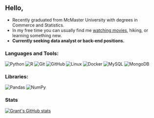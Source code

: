 ## Hello,
- Recently graduated from McMaster University with degrees in Commerce and Statistics.
- In my free time you can usually find me [watching movies](https://www.imdb.com/user/ur61970219/?ref_=nv_usr_prof_2), hiking, or learning something new.
- **Currently seeking data analyst or back-end positions.**
### Languages and Tools:
<p>
<img alt="Python" src="https://img.shields.io/badge/-Python-E5A200?style=flat-square&logo=Python&logoColor=white"/>
<img alt="R" src="https://img.shields.io/badge/-R-337AB7?style=flat-square&logo=R&logoColor=white"/>
<img alt="Git" src="https://img.shields.io/badge/-Git-F05032?style=flat-square&logo=git&logoColor=white"/>
<img alt="GitHub" src="https://img.shields.io/badge/-GitHub-1B1F23?style=flat-square&logo=GitHub&logoColor=white"/>
<img alt="Linux" src= "https://img.shields.io/badge/-Linux-FF6C0E?style=flat-square&logo=Linux&logoColor=white"/>
<img alt="Docker" src= "https://img.shields.io/badge/-Docker-2496ED?style=flat-square&logo=Docker&logoColor=white"/>
<img alt="MySQL" src="https://img.shields.io/badge/-MySQL-4479a1?style=flat-square&logo=MySQL&logoColor=white"/>
<img alt="MongoDB" src="https://img.shields.io/badge/-MongoDB-13AA52?style=flat-square&logo=MongoDB&logoColor=white"/>
</p>

### Libraries:
<p>
<img alt="Pandas" src="https://img.shields.io/badge/-Pandas-6610F2?style=flat-square&logo=Pandas&logoColor=white"/>
<img alt="NumPy" src="https://img.shields.io/badge/-NumPy-013243?style=flat-square&logo=Numpy&logoColor=white"/>
</p>

### Stats
[![Grant's GitHub stats](https://github-readme-stats.vercel.app/api?username=grantwforsythe)](https://github.com/anuraghazra/github-readme-stats)
